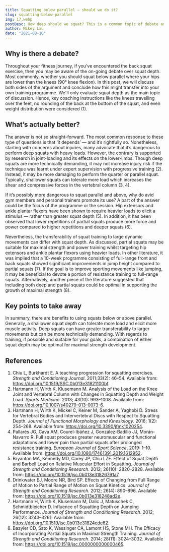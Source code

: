 ```yaml
---
title: Squatting below parallel — should we do it?
slug: squatting-below-parallel
img: 17.webp
postDesc: How deep should we squat? This is a common topic of debate amongst fitness professionals. Here's my take on the matter.
author: Mikey Lau
date: "2021-08-10"
---
```


## Why is there a debate?

Throughout your fitness journey, if you’ve encountered the back squat exercise, then you may be aware of the on-going debate over squat depth. Most commonly, whether you should squat below parallel where your hips are lower than the knees (90° knee flexion). In this post, we will discuss both sides of the argument and conclude how this might transfer into your own training programme. We'll only evaluate squat depth as the main topic of discussion. Hence, key coaching instructions like the knees travelling over the feet, no rounding of the back at the bottom of the squat, and even weight distribution were considered (1).

## What’s actually better?

The answer is not so straight-forward. The most common response to these type of questions is that ‘it depends’ — and it’s rightfully so. Nonetheless, starting with concerns about injuries, many advocate that it’s dangerous to perform deep squats with heavy loads. However, the contrary is supported by research in joint-loading and its effects on the lower-limbs. Though deep squats are more technically demanding, it may not increase injury risk if the technique was learnt under expert supervision with progressive training (2). Instead, it may be more damaging to perform the quarter or parallel squat. Typically, shallower squats can tolerate more load which increases the shear and compressive forces in the vertebral column (3, 4).

If it’s possibly more dangerous to squat parallel and above, why do avid gym members and personal trainers promote its use? A part of the answer could be the focus of the programme or the session. Hip extensors and ankle plantar flexors have been shown to require heavier loads to elicit a stimulus — rather than greater squat depth (5). In addition, it has been observed that lower repetitions of partial squats produce more force and power compared to higher repetitions and deeper squats (6).

Nevertheless, the transferability of squat training to large dynamic movements can differ with squat depth. As discussed, partial squats may be suitable for maximal strength and power training whilst targeting hip extensors and ankle plantar flexors using heavier loads. In other literature, it was implied that a 10-week programme consisting of full-range front and back squats showed significant improvements in jump height compared to partial squats (7). If the goal is to improve sporting movements like jumping, it may be beneficial to devote a portion of resistance training to full-range squats. Alternatively, another piece of the literature suggested that including both deep and partial squats could be optimal in supporting the growth of maximal strength (8).

## Key points to take away

In summary, there are benefits to using squats below or above parallel. Generally, a shallower squat depth can tolerate more load and elicit more muscle activity. Deep squats can have greater transferability to larger movements but can be more technically demanding. With regards to training, if possible and suitable for your goals, a combination of either squat depth may be optimal for maximal strength development.

## References

1. Chiu L, Burkhardt E. A teaching progression for squatting exercises. _Strength and Conditioning Journal_. 2011;33(2): 46–54. Available from: https://doi.org/10.1519/SSC.0b013e31821100bf.
2. Hartmann H, Wirth K, Klusemann M. Analysis of the Load on the Knee Joint and Vertebral Column with Changes in Squatting Depth and Weight Load. _Sports Medicine_. 2013; 43(10): 993–1008. Available from: https://doi.org/10.1007/s40279-013-0073-6.
3. Hartmann H, Wirth K, Mickel C, Keiner M, Sander A, Yaghobi D. Stress for Vertebral Bodies and Intervertebral Discs with Respect to Squatting Depth. _Journal of Functional Morphology and Kinesiology_. 2016; 1(2): 254–268. Available from: https://doi.org/10.3390/jfmk1020254.
4. Pallarés JG, Cava AM, Courel-Ibáñez J, González-Badillo JJ, Morán-Navarro R. Full squat produces greater neuromuscular and functional adaptations and lower pain than partial squats after prolonged resistance training. _European Journal of Sport Science_. 2019: 1–10. Available from: https://doi.org/10.1080/17461391.2019.1612952.
5. Bryanton MA, Kennedy MD, Carey JP, Chiu LZF. Effect of Squat Depth and Barbell Load on Relative Muscular Effort in Squatting. _Journal of Strength and Conditioning Research_. 2012; 26(10): 2820–2828. Available from: https://doi.org/10.1519/jsc.0b013e31826791a7.
6. Drinkwater EJ, Moore NR, Bird SP. Effects of Changing from Full Range of Motion to Partial Range of Motion on Squat Kinetics. _Journal of Strength and Conditioning Research_. 2012; 26(4): 890–896. Available from: https://doi.org/10.1519/jsc.0b013e318248ad2e.
7. Hartmann H, Wirth K, Klusemann M, Dalic J, Matuschek C, Schmidtbleicher D. Influence of Squatting Depth on Jumping Performance. _Journal of Strength and Conditioning Research_. 2012; 26(12): 3243–3261. Available from: https://doi.org/10.1519/jsc.0b013e31824ede62.
8. Bazyler CD, Sato K, Wassinger CA, Lamont HS, Stone MH. The Efficacy of Incorporating Partial Squats in Maximal Strength Training. _Journal of Strength and Conditioning Research_. 2014; 28(11): 3024–3032. Available from: https://doi.org/10.1519/jsc.0000000000000465.
